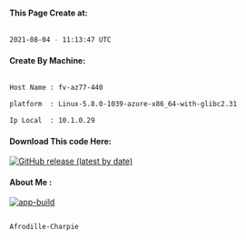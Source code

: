 
   
#### This Page Create at:

```bash

2021-08-04 - 11:13:47 UTC

```

#### Create By Machine:

```bash

Host Name : fv-az77-440

platform  : Linux-5.8.0-1039-azure-x86_64-with-glibc2.31

Ip Local  : 10.1.0.29

```
#### Download This code Here:

[![GitHub release (latest by date)](https://img.shields.io/github/v/release/Afrodille-Charpie/App-Build-1?style=for-the-badge&label=Download)](https://github.com/Afrodille-Charpie/App-Build-1/releases) 

</p> 

#### About Me :

[![app-build](https://github.com/Afrodille-Charpie/App-Build-1/actions/workflows/app-build.yml/badge.svg)](https://github.com/Afrodille-Charpie/App-Build-1/actions/workflows/app-build.yml)

```bash

Afrodille-Charpie

```

